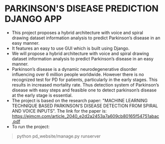 # PARKINSON'S DISEASE PREDICTION DJANGO APP

- This project proposes a hybrid architecture with voice and spiral drawing dataset information analysis to predict Parkinson’s  disease in an easy manner. 
- It features an easy to use GUI which is built using Django. 
- We will propose a hybrid architecture with voice and spiral drawing dataset information analysis to predict Parkinson’s  disease in an easy manner.
- Parkinson’s disease is a dynamic neurodegenerative disorder influencing over 6 million people
worldwide. However there is no recognized test for PD for patients, particularly in the early stages. This results in increased mortality rate. Thus detection system of Parkinson’s disease with easy steps and
feasible one to detect parkinson’s disease at the early stage is essential. 
- The project is based on the research paper: "MACHINE LEARNING TECHNIQUE BASED PARKINSON’S DISEASE DETECTION FROM SPIRAL AND VOICE INPUTS". The link for the paper is:
https://ejmcm.com/article_2040_e2d2a2453a7a609cb80165f54751abac.pdf
- To run the project:
>  python pd_website/manage.py runserver
